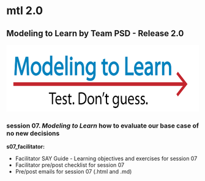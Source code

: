 # mtl 2.0

## Modeling to Learn by Team PSD - Release 2.0

<img src = "https://github.com/lzim/teampsd/blob/master/resources/logos/mtl_testdontguess_sm.png"
     height = "175" width = "650">

### session 07. *Modeling to Learn* how to evaluate our **base case** of no new decisions

**s07_facilitator:**

- Facilitator SAY Guide - Learning objectives and exercises for session 07
- Facilitator pre/post checklist for session 07
- Pre/post emails for session 07 (.html and .md)

